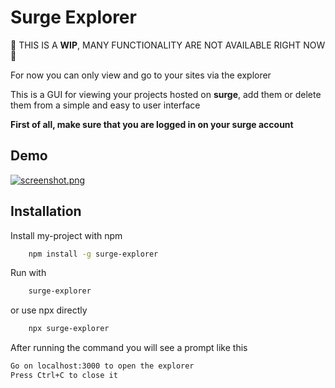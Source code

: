
# Surge Explorer

🚨 THIS IS A **WIP**, MANY FUNCTIONALITY ARE NOT AVAILABLE RIGHT NOW 🚨 

For now you can only view and go to your sites via the explorer

This is a GUI for viewing your projects hosted on **surge**, add them or delete them
from a simple and easy to user interface

**First of all, make sure that you are logged in on your surge account**

## Demo
[![screenshot.png](https://i.postimg.cc/XqDnJFmX/screenshot.png)](https://postimg.cc/FkcMCf9Q)

## Installation

Install my-project with npm

```bash
    npm install -g surge-explorer
```

Run with
```bash
    surge-explorer
```
or use npx directly
```bash
    npx surge-explorer
```

After running the command you will see a prompt like this

```bash
Go on localhost:3000 to open the explorer 
Press Ctrl+C to close it
```